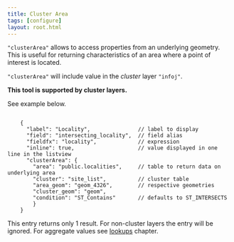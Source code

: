 ```yaml
---
title: Cluster Area
tags: [configure]
layout: root.html
---
```



`"clusterArea"`  allows to access properties from an underlying geometry. This is useful for returning characteristics of an area where a point of interest is located.

`"clusterArea"` will include value in the _cluster_ layer `"infoj"`.

**This tool is supported by cluster layers.**


See example below.

```text

    {
      "label": "Locality",               // label to display
      "field": "intersecting_locality",  // field alias
      "fieldfx": "locality",             // expression
      "inline": true,                    // value displayed in one line in the listview
      "clusterArea": {
        "area": "public.localities",     // table to return data on underlying area
        "cluster": "site_list",          // cluster table 
        "area_geom": "geom_4326",        // respective geometries
        "cluster_geom": "geom",
        "condition": "ST_Contains"       // defaults to ST_INTERSECTS
        }
    }
```


This entry returns only 1 result. For non-cluster layers the entry will be ignored. For aggregate values see [lookups](./lookups.md) chapter. 